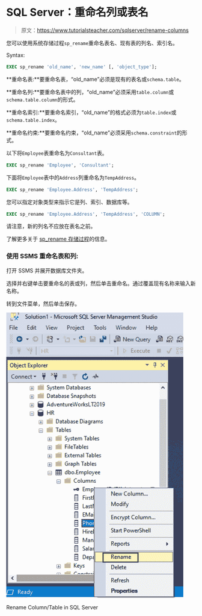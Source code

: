 # SQL Server：重命名列或表名

> 原文：<https://www.tutorialsteacher.com/sqlserver/rename-columns>

您可以使用系统存储过程`sp_rename`重命名表名、现有表的列名、索引名。

Syntax:

```sql
EXEC sp_rename 'old_name', 'new_name' [, 'object_type']; 
```

**重命名表:**要重命名表，“old_name”必须是现有的表名或`schema.table`。

**重命名列:**要重命名表中的列，“old_name”必须采用`table.column`或`schema.table.column`的形式。

**重命名索引:**要重命名索引，“old_name”的格式必须为`table.index`或`schema.table.index`。

**重命名约束:**要重命名约束，“old_name”必须采用`schema.constraint`的形式。

以下将`Employee`表重命名为`Consultant`表。

```sql
EXEC sp_rename 'Employee', 'Consultant'; 
```

下面将`Employee`表中的`Address`列重命名为`TempAddress`。

```sql
EXEC sp_rename 'Employee.Address', 'TempAddress'; 
```

您可以指定对象类型来指示它是列、索引、数据库等。

```sql
EXEC sp_rename 'Employee.Address', 'TempAddress', 'COLUMN'; 
```

请注意，新的列名不应放在表名之前。

了解更多关于 [sp_rename 存储过程](https://docs.microsoft.com/en-us/sql/relational-databases/system-stored-procedures/sp-rename-transact-sql)的信息。

### 使用 SSMS 重命名表和列:

打开 SSMS 并展开数据库文件夹。

选择并右键单击要重命名的表或列，然后单击重命名。通过覆盖现有名称来输入新名称。

转到文件菜单，然后单击保存。

![](img/5e6b52bcc9dbecf41da15462aab6d1a9.png)

Rename Column/Table in SQL Server

